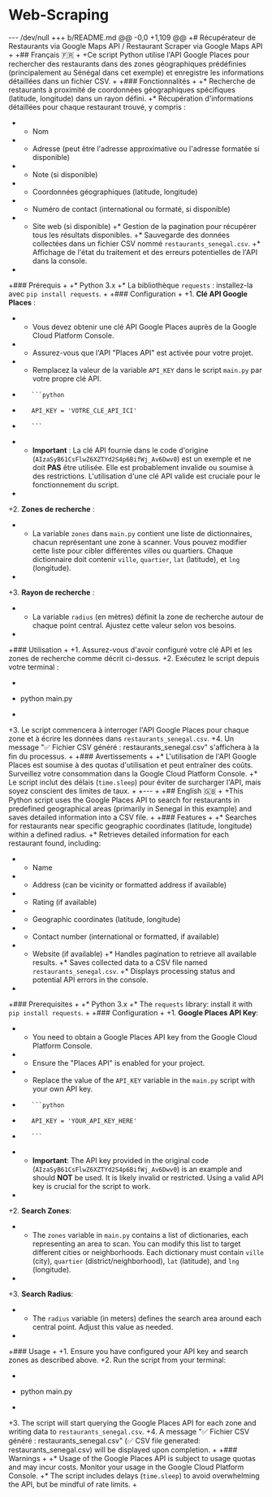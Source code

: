 # Web-Scraping
--- /dev/null
+++ b/README.md
@@ -0,0 +1,109 @@
+# Récupérateur de Restaurants via Google Maps API / Restaurant Scraper via Google Maps API
+
+## Français 🇫🇷
+
+Ce script Python utilise l'API Google Places pour rechercher des restaurants dans des zones géographiques prédéfinies (principalement au Sénégal dans cet exemple) et enregistre les informations détaillées dans un fichier CSV.
+
+### Fonctionnalités
+
+*   Recherche de restaurants à proximité de coordonnées géographiques spécifiques (latitude, longitude) dans un rayon défini.
+*   Récupération d'informations détaillées pour chaque restaurant trouvé, y compris :
+    *   Nom
+    *   Adresse (peut être l'adresse approximative ou l'adresse formatée si disponible)
+    *   Note (si disponible)
+    *   Coordonnées géographiques (latitude, longitude)
+    *   Numéro de contact (international ou formaté, si disponible)
+    *   Site web (si disponible)
+*   Gestion de la pagination pour récupérer tous les résultats disponibles.
+*   Sauvegarde des données collectées dans un fichier CSV nommé `restaurants_senegal.csv`.
+*   Affichage de l'état du traitement et des erreurs potentielles de l'API dans la console.
+
+### Prérequis
+
+*   Python 3.x
+*   La bibliothèque `requests` : installez-la avec `pip install requests`.
+
+### Configuration
+
+1.  **Clé API Google Places** :
+    *   Vous devez obtenir une clé API Google Places auprès de la Google Cloud Platform Console.
+    *   Assurez-vous que l'API "Places API" est activée pour votre projet.
+    *   Remplacez la valeur de la variable `API_KEY` dans le script `main.py` par votre propre clé API.
+        ```python
+        API_KEY = 'VOTRE_CLE_API_ICI'
+        ```
+    *   **Important** : La clé API fournie dans le code d'origine (`AIzaSyB61CsFlwZ6XZTYd2S4p6BifWj_Av6Dwv0`) est un exemple et ne doit **PAS** être utilisée. Elle est probablement invalide ou soumise à des restrictions. L'utilisation d'une clé API valide est cruciale pour le fonctionnement du script.
+
+2.  **Zones de recherche** :
+    *   La variable `zones` dans `main.py` contient une liste de dictionnaires, chacun représentant une zone à scanner. Vous pouvez modifier cette liste pour cibler différentes villes ou quartiers. Chaque dictionnaire doit contenir `ville`, `quartier`, `lat` (latitude), et `lng` (longitude).
+
+3.  **Rayon de recherche** :
+    *   La variable `radius` (en mètres) définit la zone de recherche autour de chaque point central. Ajustez cette valeur selon vos besoins.
+
+### Utilisation
+
+1.  Assurez-vous d'avoir configuré votre clé API et les zones de recherche comme décrit ci-dessus.
+2.  Exécutez le script depuis votre terminal :
+    ```bash
+    python main.py
+    ```
+3.  Le script commencera à interroger l'API Google Places pour chaque zone et à écrire les données dans `restaurants_senegal.csv`.
+4.  Un message "✅ Fichier CSV généré : restaurants_senegal.csv" s'affichera à la fin du processus.
+
+### Avertissements
+
+*   L'utilisation de l'API Google Places est soumise à des quotas d'utilisation et peut entraîner des coûts. Surveillez votre consommation dans la Google Cloud Platform Console.
+*   Le script inclut des délais (`time.sleep`) pour éviter de surcharger l'API, mais soyez conscient des limites de taux.
+
+---
+
+## English 🇬🇧
+
+This Python script uses the Google Places API to search for restaurants in predefined geographical areas (primarily in Senegal in this example) and saves detailed information into a CSV file.
+
+### Features
+
+*   Searches for restaurants near specific geographic coordinates (latitude, longitude) within a defined radius.
+*   Retrieves detailed information for each restaurant found, including:
+    *   Name
+    *   Address (can be vicinity or formatted address if available)
+    *   Rating (if available)
+    *   Geographic coordinates (latitude, longitude)
+    *   Contact number (international or formatted, if available)
+    *   Website (if available)
+*   Handles pagination to retrieve all available results.
+*   Saves collected data to a CSV file named `restaurants_senegal.csv`.
+*   Displays processing status and potential API errors in the console.
+
+### Prerequisites
+
+*   Python 3.x
+*   The `requests` library: install it with `pip install requests`.
+
+### Configuration
+
+1.  **Google Places API Key**:
+    *   You need to obtain a Google Places API key from the Google Cloud Platform Console.
+    *   Ensure the "Places API" is enabled for your project.
+    *   Replace the value of the `API_KEY` variable in the `main.py` script with your own API key.
+        ```python
+        API_KEY = 'YOUR_API_KEY_HERE'
+        ```
+    *   **Important**: The API key provided in the original code (`AIzaSyB61CsFlwZ6XZTYd2S4p6BifWj_Av6Dwv0`) is an example and should **NOT** be used. It is likely invalid or restricted. Using a valid API key is crucial for the script to work.
+
+2.  **Search Zones**:
+    *   The `zones` variable in `main.py` contains a list of dictionaries, each representing an area to scan. You can modify this list to target different cities or neighborhoods. Each dictionary must contain `ville` (city), `quartier` (district/neighborhood), `lat` (latitude), and `lng` (longitude).
+
+3.  **Search Radius**:
+    *   The `radius` variable (in meters) defines the search area around each central point. Adjust this value as needed.
+
+### Usage
+
+1.  Ensure you have configured your API key and search zones as described above.
+2.  Run the script from your terminal:
+    ```bash
+    python main.py
+    ```
+3.  The script will start querying the Google Places API for each zone and writing data to `restaurants_senegal.csv`.
+4.  A message "✅ Fichier CSV généré : restaurants_senegal.csv" (✅ CSV file generated: restaurants_senegal.csv) will be displayed upon completion.
+
+### Warnings
+
+*   Usage of the Google Places API is subject to usage quotas and may incur costs. Monitor your usage in the Google Cloud Platform Console.
+*   The script includes delays (`time.sleep`) to avoid overwhelming the API, but be mindful of rate limits.
+
